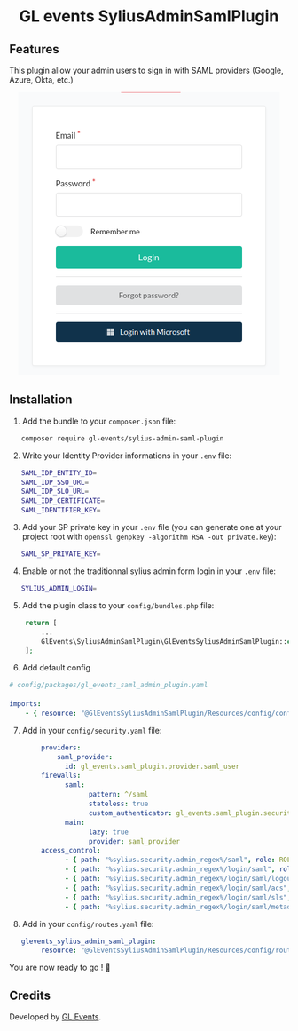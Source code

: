 <h1 align="center">GL events SyliusAdminSamlPlugin</h1>


## Features

This plugin allow your admin users to sign in with SAML providers (Google, Azure, Okta, etc.)

<p align="center">
    <img src="docs/login.png" alt="Form admin login" />
</p>

## Installation

1. Add the bundle to your `composer.json` file:
 ```bash
    composer require gl-events/sylius-admin-saml-plugin
  ```
2. Write your Identity Provider informations in your `.env` file:
 ```bash
    SAML_IDP_ENTITY_ID=
    SAML_IDP_SSO_URL=
    SAML_IDP_SLO_URL=
    SAML_IDP_CERTIFICATE=
    SAML_IDENTIFIER_KEY=
```
3. Add your SP private key in your `.env` file (you can generate one at your project root with `openssl genpkey -algorithm RSA -out private.key`):
 ```bash
    SAML_SP_PRIVATE_KEY=
```
4. Enable or not the traditionnal sylius admin form login in your `.env` file:
 ```bash
    SYLIUS_ADMIN_LOGIN=
```

5. Add the plugin class to your `config/bundles.php` file:
    
```php
    return [
        ...
        GlEvents\SyliusAdminSamlPlugin\GlEventsSyliusAdminSamlPlugin::class => ['all' => true],
    ];
```
6. Add default config

```yaml
# config/packages/gl_events_saml_admin_plugin.yaml

imports:
    - { resource: "@GlEventsSyliusAdminSamlPlugin/Resources/config/config.yaml" }


```

7. Add in your `config/security.yaml` file:

```yaml
        providers:
            saml_provider:
              id: gl_events.saml_plugin.provider.saml_user
        firewalls:
              saml:
                    pattern: ^/saml
                    stateless: true
                    custom_authenticator: gl_events.saml_plugin.security.saml_authenticator
              main:
                    lazy: true
                    provider: saml_provider
        access_control:
              - { path: "%sylius.security.admin_regex%/saml", role: ROLE_SUPER_ADMIN }
              - { path: "%sylius.security.admin_regex%/login/saml", role: PUBLIC_ACCESS }
              - { path: "%sylius.security.admin_regex%/login/saml/logout", role: PUBLIC_ACCESS }
              - { path: "%sylius.security.admin_regex%/login/saml/acs", role: PUBLIC_ACCESS }
              - { path: "%sylius.security.admin_regex%/login/saml/sls", role: PUBLIC_ACCESS }
              - { path: "%sylius.security.admin_regex%/login/saml/metadata", role: PUBLIC_ACCESS }

```
8. Add in your `config/routes.yaml` file:

```yaml
   glevents_sylius_admin_saml_plugin:
        resource: "@GlEventsSyliusAdminSamlPlugin/Resources/config/routing.yml"
```
You are now ready to go  ! 🚀

## Credits

Developed by [GL Events](https://gl-events.com/).
